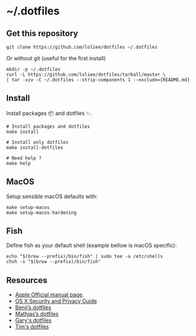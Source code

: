 # ~/.dotfiles

## Get this repository

```console
git clone https://github.com/loliee/dotfiles ~/.dotfiles
```

Or without git (useful for the first install)

```console
mkdir -p ~/.dotfiles
curl -L https://github.com/loliee/dotfiles/tarball/master \
| tar -xzv -C ~/.dotfiles --strip-components 1 --exclude={README.md}
```

## Install

Install packages 📦 and dotfiles ✨.

```console
# Install packages and dotfiles
make install

# Install only dotfiles
make install-dotfiles

# Need help ?
make help
```

## MacOS

Setup sensible macOS defaults with:

```console
make setup-macos
make setup-macos-hardening
```

## Fish

Define fish as your default shell (example bellow is macOS specific):

```console
echo "$(brew --prefix)/bin/fish" | sudo tee -a /etc/shells
chsh -s "$(brew --prefix)/bin/fish"
```

## Resources

- [Apple Official manual page](https://developer.apple.com/library/mac/documentation/Darwin/Reference/ManPages/man1/defaults.1.html).
- [OS X Security and Privacy Guide](https://github.com/drduh/OS-X-Security-and-Privacy-Guide#http)
- [Benji’s dotfiles](https://github.com/bdossantos/dotfiles)
- [Mathias’s dotfiles](https://github.com/mathiasbynens/dotfiles)
- [Gary's dotfiles](https://github.com/garybernhardt/dotfiles)
- [Tim's dotfiles](https://github.com/tpope/tpope)
